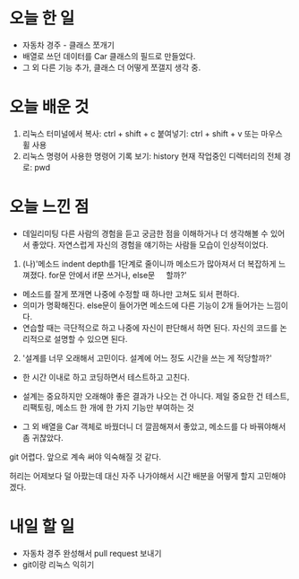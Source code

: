 # 오늘 한 일
- 자동차 경주 - 클래스 쪼개기 
- 배열로 쓰던 데이터를 Car 클래스의 필드로 만들었다.
- 그 외 다른 기능 추가, 클래스 더 어떻게 쪼갤지 생각 중.
 
# 오늘 배운 것
1. 리눅스 터미널에서
복사: ctrl + shift + c
붙여넣기: ctrl + shift + v
또는 마우스  휠 사용
2. 리눅스  명령어
사용한 명령어 기록 보기: history
현재 작업중인 디렉터리의 전체 경로: pwd

# 오늘 느낀 점
- 데일리미팅
다른 사람의 경험을 듣고 궁금한 점을 이해하거나 더 생각해볼 수 있어서 좋았다. 
자연스럽게 자신의 경험을 얘기하는 사람들 모습이 인상적이었다.
  
1. (나)'메소드 indent depth를 1단계로 줄이니까 메소드가 많아져서 더 복잡하게 느껴졌다. 
for문 안에서 if문 쓰거나, else문      할까?'
- 메소드를 잘게 쪼개면 나중에 수정할 때 하나만 고쳐도 되서 편하다. 
- 의미가 명확해진다. else문이 들어가면 메소드에 다른 기능이 2개 들어가는 느낌이다.
- 연습할 때는 극단적으로 하고 나중에 자신이 판단해서 하면 된다. 자신의 코드를 논리적으로 설명할 수 있으면 된다.  

2. '설계를 너무 오래해서 고민이다. 설계에 어느 정도 시간을 쓰는 게 적당할까?'
- 한 시간 이내로 하고 코딩하면서 테스트하고 고친다. 
- 설계는 중요하지만 오래해야 좋은 결과가 나오는 건 아니다. 제일 중요한 건  테스트, 리팩토링, 메소드 한 개에 한 가지 기능만 부여하는 것

- 그 외
배열을 Car 객체로 바꿨더니 더 깔끔해져서 좋았고, 메소드를 다 바꿔야해서 좀 귀찮았다.  

git 어렵다. 앞으로 계속 써야 익숙해질 것 같다. 

허리는 어제보다 덜 아팠는데 대신 자주 나가야해서 시간 배분을 어떻게 할지 고민해야겠다. 

# 내일 할 일
- 자동차 경주 완성해서 pull request 보내기
- git이랑 리눅스 익히기
